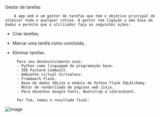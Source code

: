 Gestor de tarefas

        A app web é um gestor de tarefas que tem o objetivo principal de otimizar toda e qualquer rotina. O gestor tem ligação a uma base de dados e permite que o utilizador faça as seguintes ações:
- Criar tarefas;
- Marcar uma tarefa como concluída;
- Eliminar tarefas.

        Para seu desenvolvimento usei:
        - Python como linguagem de programação base.
        - IDE Pycharm Communit.
        - Ambiente virtual Virtualenv.
        - Framework Flask.
        - Base de dados SQLite e módulo de Python Flask SQLAlchemy.
        - Motor de renderizado de páginas web Jinja.
        - Para desenhos Google Fonts, Bootstrap e uiGrandient.
        
        Por fim, temos o resultado final:

![image](https://user-images.githubusercontent.com/109659867/227896381-81db8d02-1aeb-4899-b07f-5886b32a0734.png)
